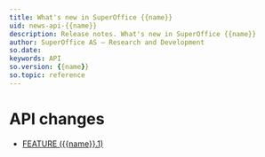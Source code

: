 ```yaml
---
title: What's new in SuperOffice {{name}}
uid: news-api-{{name}}
description: Release notes. What's new in SuperOffice {{name}}
author: SuperOffice AS – Research and Development
so.date: 
keywords: API
so.version: {{name}}
so.topic: reference
---
```


# API changes

* [FEATURE ({{name}}.1)][1]

<!-- Referenced links-->
[1]: {{name}}.1-update.md
